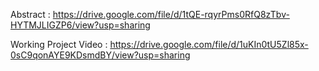 Abstract : https://drive.google.com/file/d/1tQE-rqyrPms0RfQ8zTbv-HYTMJLIGZP6/view?usp=sharing

Working Project Video : https://drive.google.com/file/d/1uKIn0tU5Zl85x-0sC9qonAYE9KDsmdBY/view?usp=sharing
